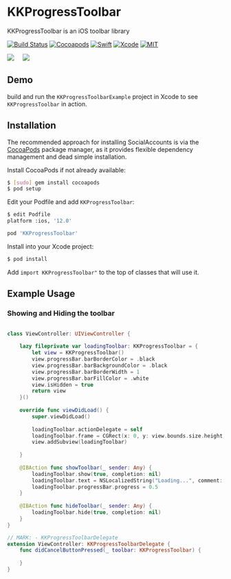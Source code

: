 # KKProgressToolbar

KKProgressToolbar is an iOS toolbar library

[![Build Status](https://github.com/aporat/KKProgressToolbar/workflows/Tests/badge.svg)](https://github.com/aporat/KKProgressToolbar/actions)
[![Cocoapods](https://img.shields.io/cocoapods/v/KKProgressToolbar.svg)](https://cocoapods.org/pods/SwifterSwift)
[![Swift](https://img.shields.io/badge/Swift-5.0-orange.svg)](https://swift.org)
[![Xcode](https://img.shields.io/badge/Xcode-11.4-blue.svg)](https://developer.apple.com/xcode)
[![MIT](https://img.shields.io/badge/License-MIT-red.svg)](https://opensource.org/licenses/MIT)

![](https://github.com/aporat/KKProgressToolbar/raw/master/screenshots/iphone-1.png) 
&nbsp;&nbsp;&nbsp;
![](https://github.com/aporat/KKProgressToolbar/raw/master/screenshots/ipad-1.png) 


## Demo

build and run the `KKProgressToolbarExample` project in Xcode to see `KKProgressToolbar` in action.

## Installation

The recommended approach for installing SocialAccounts is via the [CocoaPods](http://cocoapods.org/) package manager, as it provides flexible dependency management and dead simple installation.

Install CocoaPods if not already available:

``` bash
$ [sudo] gem install cocoapods
$ pod setup
```

Edit your Podfile and add `KKProgressToolbar`:

``` bash
$ edit Podfile
platform :ios, '12.0'

pod 'KKProgressToolbar'
```

Install into your Xcode project:

``` bash
$ pod install
```

Add `import KKProgressToolbar"` to the top of classes that will use it.


## Example Usage

### Showing and Hiding the toolbar


``` swift

class ViewController: UIViewController {
    
    lazy fileprivate var loadingToolbar: KKProgressToolbar = {
        let view = KKProgressToolbar()
        view.progressBar.barBorderColor = .black
        view.progressBar.barBackgroundColor = .black
        view.progressBar.barBorderWidth = 1
        view.progressBar.barFillColor = .white
        view.isHidden = true
        return view
    }()
    
    override func viewDidLoad() {
        super.viewDidLoad()
        
        loadingToolbar.actionDelegate = self
        loadingToolbar.frame = CGRect(x: 0, y: view.bounds.size.height, width: view.bounds.size.width, height: 55)
        view.addSubview(loadingToolbar)
        
    }
    
    @IBAction func showToolbar(_ sender: Any) {
        loadingToolbar.show(true, completion: nil)
        loadingToolbar.text = NSLocalizedString("Loading...", comment: "")
        loadingToolbar.progressBar.progress = 0.5
    }
    
    @IBAction func hideToolbar(_ sender: Any) {
        loadingToolbar.hide(true, completion: nil)
    }
}

// MARK: - KKProgressToolbarDelegate
extension ViewController: KKProgressToolbarDelegate {
    func didCancelButtonPressed(_ toolbar: KKProgressToolbar) {
        
    }
}

```
